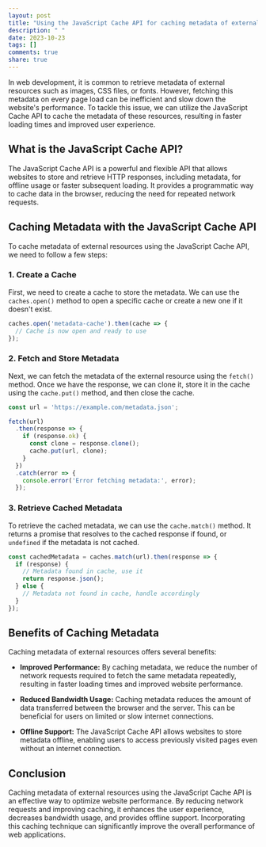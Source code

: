 ```yaml
---
layout: post
title: "Using the JavaScript Cache API for caching metadata of external resources"
description: " "
date: 2023-10-23
tags: []
comments: true
share: true
---
```


In web development, it is common to retrieve metadata of external resources such as images, CSS files, or fonts. However, fetching this metadata on every page load can be inefficient and slow down the website's performance. To tackle this issue, we can utilize the JavaScript Cache API to cache the metadata of these resources, resulting in faster loading times and improved user experience.

## What is the JavaScript Cache API?

The JavaScript Cache API is a powerful and flexible API that allows websites to store and retrieve HTTP responses, including metadata, for offline usage or faster subsequent loading. It provides a programmatic way to cache data in the browser, reducing the need for repeated network requests.

## Caching Metadata with the JavaScript Cache API

To cache metadata of external resources using the JavaScript Cache API, we need to follow a few steps:

### 1. Create a Cache

First, we need to create a cache to store the metadata. We can use the `caches.open()` method to open a specific cache or create a new one if it doesn't exist.

```javascript
caches.open('metadata-cache').then(cache => {
  // Cache is now open and ready to use
});
```

### 2. Fetch and Store Metadata

Next, we can fetch the metadata of the external resource using the `fetch()` method. Once we have the response, we can clone it, store it in the cache using the `cache.put()` method, and then close the cache.

```javascript
const url = 'https://example.com/metadata.json';

fetch(url)
  .then(response => {
    if (response.ok) {
      const clone = response.clone();
      cache.put(url, clone);
    }
  })
  .catch(error => {
    console.error('Error fetching metadata:', error);
  });
```

### 3. Retrieve Cached Metadata

To retrieve the cached metadata, we can use the `cache.match()` method. It returns a promise that resolves to the cached response if found, or `undefined` if the metadata is not cached.

```javascript
const cachedMetadata = caches.match(url).then(response => {
  if (response) {
    // Metadata found in cache, use it
    return response.json();
  } else {
    // Metadata not found in cache, handle accordingly
  }
});
```

## Benefits of Caching Metadata

Caching metadata of external resources offers several benefits:

- **Improved Performance:** By caching metadata, we reduce the number of network requests required to fetch the same metadata repeatedly, resulting in faster loading times and improved website performance.

- **Reduced Bandwidth Usage:** Caching metadata reduces the amount of data transferred between the browser and the server. This can be beneficial for users on limited or slow internet connections.

- **Offline Support:** The JavaScript Cache API allows websites to store metadata offline, enabling users to access previously visited pages even without an internet connection.

## Conclusion

Caching metadata of external resources using the JavaScript Cache API is an effective way to optimize website performance. By reducing network requests and improving caching, it enhances the user experience, decreases bandwidth usage, and provides offline support. Incorporating this caching technique can significantly improve the overall performance of web applications.
